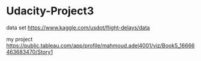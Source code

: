 # Udacity-Project3


data set https://www.kaggle.com/usdot/flight-delays/data


my project
https://public.tableau.com/app/profile/mahmoud.adel4001/viz/Book5_16666463683470/Story1
